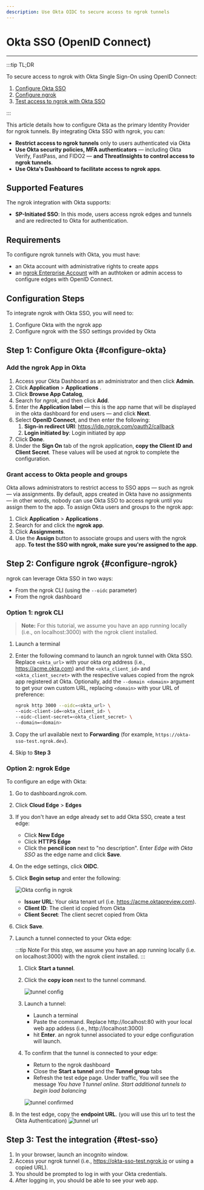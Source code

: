 ```yaml
---
description: Use Okta OIDC to secure access to ngrok tunnels
---
```


# Okta SSO (OpenID Connect)

---

:::tip TL;DR

To secure access to ngrok with Okta Single Sign-On using OpenID Connect:

1. [Configure Okta SSO](#configure-okta)
1. [Configure ngrok](#configure-ngrok)
1. [Test access to ngrok with Okta SSO](#test-sso)

:::

This article details how to configure Okta as the primary Identity Provider for ngrok tunnels.
By integrating Okta SSO with ngrok, you can:

- **Restrict access to ngrok tunnels** only to users authenticated via Okta
- **Use Okta security policies, MFA authenticators** — including Okta Verify, FastPass, and FIDO2 — **and ThreatInsights to control access to ngrok tunnels**.
- **Use Okta's Dashboard to facilitate access to ngrok apps**.

## Supported Features

The ngrok integration with Okta supports:

- **SP-Initiated SSO**: In this mode, users access ngrok edges and tunnels and are redirected to Okta for authentication.

## Requirements

To configure ngrok tunnels with Okta, you must have:

- an Okta account with administrative rights to create apps
- an [ngrok Enterprise Account](https://ngrok.com/pricing) with an authtoken or admin access to configure edges with OpenID Connect.

## Configuration Steps

To integrate ngrok with Okta SSO, you will need to:

1. Configure Okta with the ngrok app
1. Configure ngrok with the SSO settings provided by Okta

## **Step 1**: Configure Okta {#configure-okta}

### Add the ngrok App in Okta

1. Access your Okta Dashboard as an administrator and then click **Admin**.
1. Click **Application** > **Applications** .
1. Click **Browse App Catalog**,
1. Search for _ngrok_, and then click **Add**.
1. Enter the **Application label** — this is the app name that will be displayed in the okta dashboard for end users — and click **Next**.
1. Select **OpenID Connect**, and then enter the following:
   1. **Sign-in redirect URI**: https://idp.ngrok.com/oauth2/callback
   1. **Login initiated by**: Login initiated by app
1. Click **Done**.
1. Under the **Sign On** tab of the ngrok application, **copy the Client ID and Client Secret**. These values will be used at ngrok to complete the configuration.

### Grant access to Okta people and groups

Okta allows administrators to restrict access to SSO apps — such as ngrok — via assignments. By default, apps created in Okta have no assignments — in other words, nobody can use Okta SSO to access ngrok until you assign them to the app. To assign Okta users and groups to the ngrok app:

1. Click **Application** > **Applications** .
1. Search for and click the **ngrok app**.
1. Click **Assignments**.
1. Use the **Assign** button to associate groups and users with the ngrok app. **To test the SSO with ngrok, make sure you're assigned to the app**.

## **Step 2**: Configure ngrok {#configure-ngrok}

ngrok can leverage Okta SSO in two ways:

- From the ngrok CLI (using the `--oidc` parameter)
- From the ngrok dashboard

### **Option 1**: ngrok CLI

> **Note:** For this tutorial, we assume you have an app running locally (i.e., on localhost:3000) with the ngrok client installed.

1. Launch a terminal
1. Enter the following command to launch an ngrok tunnel with Okta SSO. Replace `<okta_url>` with your okta org address (i.e., https://acme.okta.com) and the `<okta_client_id>` and `<okta_client_secret>` with the respective values copied from the ngrok app registered at Okta. Optionally, add the `--domain <domain>` argument to get your own custom URL, replacing `<domain>` with your URL of preference:

   ```bash
   ngrok http 3000 --oidc=<okta_url> \
   --oidc-client-id=<okta_client_id> \
   --oidc-client-secret=<okta_client_secret> \
   --domain=<domain>
   ```

1. Copy the url available next to **Forwarding** (for example, `https://okta-sso-test.ngrok.dev`).

1. Skip to **Step 3**

### **Option 2**: ngrok Edge

To configure an edge with Okta:

1. Go to dashboard.ngrok.com.
1. Click **Cloud Edge** > **Edges**
1. If you don't have an edge already set to add Okta SSO, create a test edge:
   - Click **New Edge**
   - Click **HTTPS Edge**
   - Click the **pencil icon** next to "no description". Enter _Edge with Okta SSO_ as the edge name and click **Save**.
1. On the edge settings, click **OIDC**.
1. Click **Begin setup** and enter the following:

   ![Okta config in ngrok](img/okta-1.png)

   - **Issuer URL**: Your okta tenant url (i.e. https://acme.oktapreview.com).
   - **Client ID**: The client id copied from Okta
   - **Client Secret**: The client secret copied from Okta

1. Click **Save**.

1. Launch a tunnel connected to your Okta edge:

   :::tip Note
   For this step, we assume you have an app running locally (i.e. on localhost:3000) with the ngrok client installed.
   :::

   1. Click **Start a tunnel**.
   1. Click the **copy icon** next to the tunnel command.

      ![tunnel config](img/okta-2.png)

   1. Launch a tunnel:
      - Launch a terminal
      - Paste the command. Replace http://localhost:80 with your local web app addess (i.e., http://localhost:3000)
      - hit **Enter**. an ngrok tunnel associated to your edge configuration will launch.
   1. To confirm that the tunnel is connected to your edge:

      - Return to the ngrok dashboard
      - Close the **Start a tunnel** and the **Tunnel group** tabs
      - Refresh the test edge page. Under traffic, You will see the message _You have 1 tunnel online. Start additional tunnels to begin load balancing_

      ![tunnel confirmed](img/okta-3.png)

1. In the test edge, copy the **endpoint URL**. (you will use this url to test the Okta Authentication)
   ![tunnel url](img/okta-4.png)

## Step 3: Test the integration {#test-sso}

1. In your browser, launch an incognito window.
1. Access your ngrok tunnel (i.e., https://okta-sso-test.ngrok.io or using a copied URL).
1. You should be prompted to log in with your Okta credentials.
1. After logging in, you should be able to see your web app.

